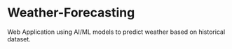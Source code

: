 # Weather-Forecasting
Web Application using AI/ML models to predict weather based on historical dataset.
